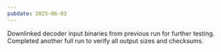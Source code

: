 ```yaml
---
pubdate: 2025-06-03
---
```


Downlinked decoder input binaries from previous run for further testing.  Completed another full run to verify all output sizes and checksums.

